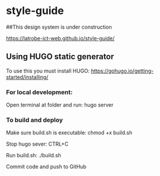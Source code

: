 # style-guide
##This design system is under construction

https://latrobe-ict-web.github.io/style-guide/

## Using HUGO static generator
To use this you must install HUGO: https://gohugo.io/getting-started/installing/

### For local development:
Open terminal at folder and run: hugo server

### To build and deploy
Make sure build.sh is executable: chmod +x build.sh

Stop hugo sever: CTRL+C

Run build.sh: ./build.sh

Commit code and push to GitHub
